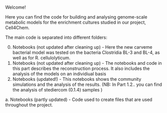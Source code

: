 Welcome!

Here you can find the code for building and analysing genome-scale metabolic models for the enrichment cultures studied in our project, Cell4Chem. 

The main code is separated into different folders:

0. Notebooks (not updated after cleaning up) - Here the new carveme bacterial model was tested on the bacteria Clostridia BL-3 and BL-4, as well as for R. cellulolyticum.
1. Notebooks (not updated after cleaning up) - The notebooks and code in this part describes the reconstruction process. It also includes the analysis of the models on an individiual basis
2. Notebooks (updated!) - This notebooks shows the community simulations and the analysis of the results. (NB: In Part 1.2.. you can find the analysis of stediercom (0.1.4) samples )

a. Notebooks (partly updated) - Code used to create files that are used throughout the project.
